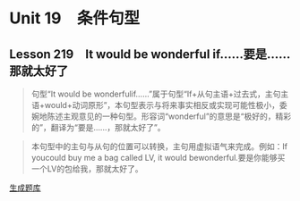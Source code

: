 ﻿ # Unit 19　条件句型
 ## Lesson 219　It would be wonderful if……要是……那就太好了
 
> 句型“It would be wonderfulif……”属于句型“If+从句主语+过去式，主句主语+would+动词原形”，本句型表示与将来事实相反或实现可能性极小，委婉地陈述主观意见的一种句型。形容词“wonderful”的意思是“极好的，精彩的”，翻译为“要是……，那就太好了”。

> 本句型中的主句与从句的位置可以转换，主句用虚拟语气来完成。例如：If youcould buy me a bag called LV, it would bewonderful.要是你能够买一个LV的包给我，那就太好了。


 [生成题库](./question/f219.json)